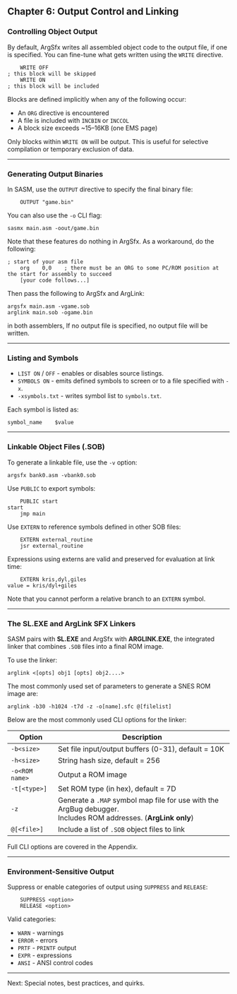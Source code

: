 ## Chapter 6: Output Control and Linking

### Controlling Object Output

By default, ArgSfx writes all assembled object code to the output file, if one is specified. You can fine-tune what gets written using the `WRITE` directive.

```asm6502
    WRITE OFF
; this block will be skipped
    WRITE ON
; this block will be included
```

Blocks are defined implicitly when any of the following occur:

- An `ORG` directive is encountered
- A file is included with `INCBIN` or `INCCOL`
- A block size exceeds \~15–16KB (one EMS page)

Only blocks within `WRITE ON` will be output. This is useful for selective compilation or temporary exclusion of data.

---

### Generating Output Binaries

In SASM, use the `OUTPUT` directive to specify the final binary file:

```asm6502
    OUTPUT "game.bin"
```

You can also use the `-o` CLI flag:

```batch
sasmx main.asm -oout/game.bin
```

Note that these features do nothing in ArgSfx. As a workaround, do the following:

```asm6502
; start of your asm file
    org    0,0    ; there must be an ORG to some PC/ROM position at the start for assembly to succeed
    [your code follows...]
```

Then pass the following to ArgSfx and ArgLink:

```batch
argsfx main.asm -vgame.sob
arglink main.sob -ogame.bin
```

in both assemblers, If no output file is specified, no output file will be written.

---

### Listing and Symbols

- `LIST ON` / `OFF` - enables or disables source listings.
- `SYMBOLS ON` - emits defined symbols to screen or to a file specified with `-x`.
- `-xsymbols.txt` - writes symbol list to `symbols.txt`.

Each symbol is listed as:

```asm6502
symbol_name    $value
```

---

### Linkable Object Files (.SOB)

To generate a linkable file, use the `-v` option:

```batch
argsfx bank0.asm -vbank0.sob
```

Use `PUBLIC` to export symbols:

```asm6502
    PUBLIC start
start
    jmp main
```

Use `EXTERN` to reference symbols defined in other SOB files:

```asm6502
    EXTERN external_routine
    jsr external_routine
```

Expressions using externs are valid and preserved for evaluation at link time:

```asm6502
    EXTERN kris,dyl,giles
value = kris/dyl+giles
```

Note that you cannot perform a relative branch to an `EXTERN` symbol.

---

### The SL.EXE and ArgLink SFX Linkers

SASM pairs with **SL.EXE** and ArgSfx with **ARGLINK.EXE**, the integrated linker that combines `.SOB` files into a final ROM image.

To use the linker:

```batch
arglink <[opts] obj1 [opts] obj2....>
```

The most commonly used set of parameters to generate a SNES ROM image are:

```batch
arglink -b30 -h1024 -t7d -z -o[name].sfc @[filelist]
```

Below are the most commonly used CLI options for the linker:

| Option         | Description                                                                                                       |
| -------------- | ----------------------------------------------------------------------------------------------------------------- |
| `-b<size>`     | Set file input/output buffers (0-31), default = 10K                                                               |
| `-h<size>`     | String hash size, default = 256                                                                                   |
| `-o<ROM name>` | Output a ROM image                                                                                                |
| `-t[<type>]`   | Set ROM type (in hex), default = 7D                                                                               |
| `-z`           | Generate a `.MAP` symbol map file for use with the ArgBug debugger.<br>Includes ROM addresses. (**ArgLink only**) |
| `@[<file>]`    | Include a list of `.SOB` object files to link                                                                     |

Full CLI options are covered in the Appendix.

---

### Environment-Sensitive Output

Suppress or enable categories of output using `SUPPRESS` and `RELEASE`:

```asm6502
    SUPPRESS <option>
    RELEASE <option>
```

Valid categories:

- `WARN` - warnings
- `ERROR` - errors
- `PRTF` - `PRINTF` output
- `EXPR` - expressions
- `ANSI` - ANSI control codes

---

Next: Special notes, best practices, and quirks.
